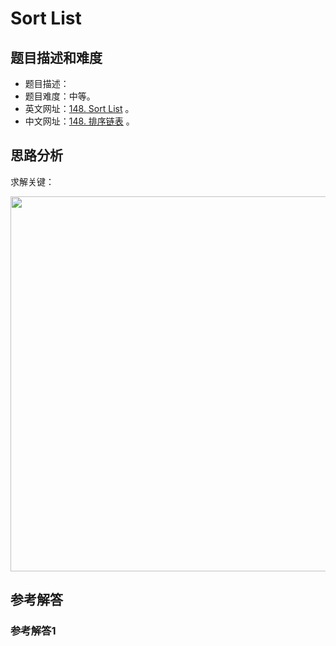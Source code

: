 # Sort List

## 题目描述和难度
+ 题目描述：
+ 题目难度：中等。
+ 英文网址：[148. Sort List](https://leetcode.com/problems/sort-list/description/)  。
+ 中文网址：[148. 排序链表](https://leetcode-cn.com/problems/sort-list/description/)  。
## 思路分析
求解关键：

<img src="https://liweiwei1419.github.io/images/leetcode-solution/" width="600">

## 参考解答
### 参考解答1

```java

```